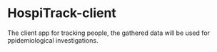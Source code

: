 # HospiTrack-client
The client app for tracking people, the gathered data will be used for קpidemiological investigations.
